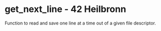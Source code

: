 # get_next_line - 42 Heilbronn
Function to read and save one line at a time out of a given file descriptor.